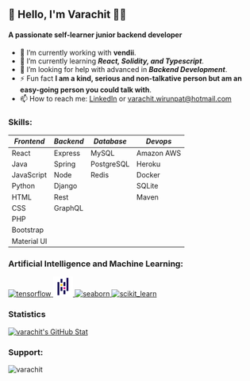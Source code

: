 ## 👋 Hello, I'm Varachit  🧑‍💻
#### A passionate self-learner junior backend developer</h3>

- 🔭 I’m currently working with **vendii**.
- 🌱 I’m currently learning ***React, Solidity, and Typescript***.
- 🤔 I’m looking for help with advanced in ***Backend Development***.
- ⚡ Fun fact **I am a kind, serious and non-talkative person but am an easy-going person you could talk with**.
- 📫 How to reach me: [LinkedIn](https://www.linkedin.com/in/varachit/) or [varachit.wirunpat@hotmail.com](mailto:varachit.wirunpat@hotmail.com?subject=Hello)

### Skills:

| *Frontend* | *Backend* | *Database* | *Devops* |
| ----- | ----- | ----- | ----- |
| React | Express | MySQL | Amazon AWS |
| Java | Spring | PostgreSQL | Heroku |
| JavaScript | Node | Redis | Docker |
| Python | Django | | SQLite | Git |
| HTML | Rest | | Maven
| CSS | GraphQL | |
| PHP | | |
| Bootstrap | | |
| Material UI | | |


<h3 align="left">Artificial Intelligence and Machine Learning:</h3>
<p align="left">
<a href="https://www.tensorflow.org" target="_blank" rel="noreferrer"> <img src="https://www.vectorlogo.zone/logos/tensorflow/tensorflow-icon.svg" alt="tensorflow" width="40" height="40"/> </a>
<a href="https://pandas.pydata.org/" target="_blank" rel="noreferrer"> <img src="https://raw.githubusercontent.com/devicons/devicon/2ae2a900d2f041da66e950e4d48052658d850630/icons/pandas/pandas-original.svg" alt="pandas" width="40" height="40"/> </a>
<a href="https://seaborn.pydata.org/" target="_blank" rel="noreferrer"> <img src="https://seaborn.pydata.org/_images/logo-mark-lightbg.svg" alt="seaborn" width="40" height="40"/> </a>
<a href="https://scikit-learn.org/" target="_blank" rel="noreferrer"> <img src="https://upload.wikimedia.org/wikipedia/commons/0/05/Scikit_learn_logo_small.svg" alt="scikit_learn" width="40" height="40"/> </a>
</p>

### Statistics
[![varachit's GitHub Stat](https://github-readme-stats.vercel.app/api?username=varachit&count_private=true&show_icons=true&theme=github_dark)](https://github.com/anuraghazra/github-readme-stats)

<h3 align="left">Support:</h3>
<p><a href="https://www.buymeacoffee.com/varachit"> <img align="left" src="https://cdn.buymeacoffee.com/buttons/v2/default-yellow.png" height="50" width="210" alt="varachit" /></a></p><br><br>
